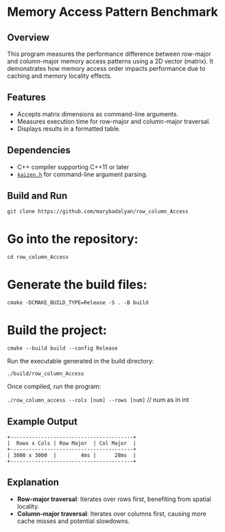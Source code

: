 # Memory Access Pattern Benchmark

## Overview
This program measures the performance difference between row-major and column-major memory access patterns using a 2D vector (matrix). It demonstrates how memory access order impacts performance due to caching and memory locality effects.

## Features
- Accepts matrix dimensions as command-line arguments.
- Measures execution time for row-major and column-major traversal.
- Displays results in a formatted table.

## Dependencies
- C++ compiler supporting C++11 or later
- [`kaizen.h`](https://github.com/heinsaar/kaizen) for command-line argument parsing.

## Build and Run 

```git clone https://github.com/marybadalyan/row_column_Access```

# Go into the repository:

```cd row_column_Access```

# Generate the build files:

```cmake -DCMAKE_BUILD_TYPE=Release -S . -B build```

# Build the project:

```cmake --build build --config Release```

Run the executable generated in the build directory:

```./build/row_column_Access```

Once compiled, run the program:

```./row_column_access --cols [num] --rows [num]``` // num as in int 

## Example Output
```
+----------------------------------------+
|  Rows x Cols | Row Major  | Col Major  |
+----------------------------------------+
| 3000 x 3000  |        4ms |      28ms  |
+----------------------------------------+
```

## Explanation
- **Row-major traversal**: Iterates over rows first, benefiting from spatial locality.
- **Column-major traversal**: Iterates over columns first, causing more cache misses and potential slowdowns.
